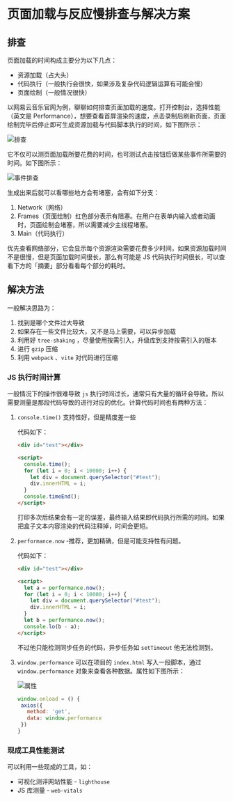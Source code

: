 # 页面加载与反应慢排查与解决方案

## 排查

页面加载的时间构成主要分为以下几点：

- 资源加载（占大头）
- 代码执行（一般执行会很快，如果涉及复杂代码逻辑运算有可能会慢）
- 页面绘制（一般情况很快）

以网易云音乐官网为例，聊聊如何排查页面加载的速度。打开控制台，选择性能（英文是 Performance），想要查看首屏渲染的速度，点击录制后刷新页面，页面绘制完毕后停止即可生成资源加载与代码脚本执行的时间，如下图所示：

![排查](https://pic.imgdb.cn/item/652fc6afc458853aef66f857.gif)

它不仅可以测页面加载所要花费的时间，也可测试点击按钮后做某些事件所需要的时间。如下图所示：

![事件排查](https://pic.imgdb.cn/item/652fc9b8c458853aef70a6c0.gif)

生成出来后就可以看哪些地方会有堵塞，会有如下分支：

1. Network（网络）
2. Frames（页面绘制）红色部分表示有阻塞。在用户在表单内输入或者动画时，页面绘制会堵塞，所以需要减少主线程堵塞。
3. Main（代码执行）

优先查看网络部分，它会显示每个资源渲染需要花费多少时间，如果资源加载时间不是很慢，但是页面加载时间很长，那么有可能是 JS 代码执行时间很长，可以查看下方的「摘要」部分看看每个部分的耗时。

## 解决方法

一般解决思路为：

1. 找到是哪个文件过大导致
2. 如果存在一些文件比较大，又不是马上需要，可以异步加载
3. 利用好 `tree-shaking` ，尽量使用按需引入，升级库到支持按需引入的版本
4. 进行 `gzip` 压缩
5. 利用 `webpack` 、`vite` 对代码进行压缩

### JS 执行时间计算

一般情况下的操作很难导致 `js` 执行时间过长，通常只有大量的循环会导致。所以需要测量是那段代码导致的进行对应的优化。计算代码时间也有两种方法：

1. `console.time()` 支持性好，但是精度差一些

   代码如下：

   ```html
   <div id="test"></div>

   <script>
     console.time();
     for (let i = 0; i < 10000; i++) {
       let div = document.querySelector("#test");
       div.innerHTML = i;
     }
     console.timeEnd();
   </script>
   ```

   打印多次后结果会有一定的误差，最终输入结果即代码执行所需的时间。如果把盒子文本内容渲染的代码注释掉，时间会更短。

2. `performance.now` -推荐，更加精确，但是可能支持性有问题。

   代码如下：

   ```html
   <div id="test"></div>

   <script>
     let a = performance.now();
     for (let i = 0; i < 10000; i++) {
       let div = document.querySelector("#test");
       div.innerHTML = i;
     }
     let b = performance.now();
     console.lo(b - a);
   </script>
   ```

   不过他只能检测同步任务的代码，异步任务如 `setTimeout` 他无法检测到。

3. `window.performance` 可以在项目的 `index.html` 写入一段脚本，通过 `window.performance` 对象来查看各种数据。属性如下图所示：

   ![属性](https://pic.imgdb.cn/item/652fdc35c458853aefb29721.jpg)

   ```js
   window.onload = () {
    axios({
      method: 'get',
      data: window.performance
    })
   }
   ```

### 现成工具性能测试

可以利用一些现成的工具，如：

- 可视化测评网站性能 - `lighthouse`
- JS 库测量 - `web-vitals`

